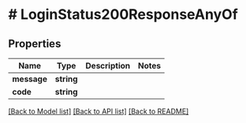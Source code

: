 # # LoginStatus200ResponseAnyOf

## Properties

Name | Type | Description | Notes
------------ | ------------- | ------------- | -------------
**message** | **string** |  |
**code** | **string** |  |

[[Back to Model list]](../../README.md#models) [[Back to API list]](../../README.md#endpoints) [[Back to README]](../../README.md)
